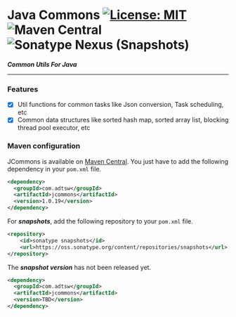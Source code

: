 # Java Commons  [![License: MIT](https://img.shields.io/badge/License-MIT-brightgreen.svg)](https://opensource.org/licenses/MIT) ![Maven Central](https://img.shields.io/maven-central/v/com.adtsw/jcommons?color=blue&label=Version) ![Sonatype Nexus (Snapshots)](https://img.shields.io/nexus/s/com.adtsw/jcommons?label=Snapshot&server=https%3A%2F%2Foss.sonatype.org%2F)


***Common Utils For Java***

---

### Features

* [x] Util functions for common tasks like Json conversion, Task scheduling, etc
* [x] Common data structures like sorted hash map, sorted array list, blocking thread pool executor, etc 

### Maven configuration

JCommons is available on [Maven Central](http://search.maven.org/#search). You just have to add the following dependency in your `pom.xml` file.

```xml
<dependency>
  <groupId>com.adtsw</groupId>
  <artifactId>jcommons</artifactId>
  <version>1.0.19</version>
</dependency>
```

For ***snapshots***, add the following repository to your `pom.xml` file.
```xml
<repository>
    <id>sonatype snapshots</id>
    <url>https://oss.sonatype.org/content/repositories/snapshots</url>
</repository>
```
The ***snapshot version*** has not been released yet.
```xml
<dependency>
  <groupId>com.adtsw</groupId>
  <artifactId>jcommons</artifactId>
  <version>TBD</version>
</dependency>
```
